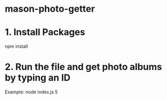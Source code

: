 # mason-photo-getter

# 1. Install Packages
npm install

# 2. Run the file and get photo albums by typing an ID
Example: node index.js 5
